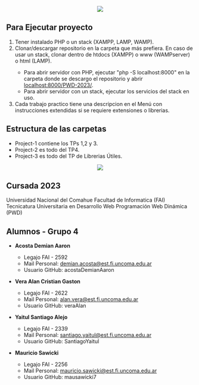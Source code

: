 <p align="center">
  <img src="https://i.postimg.cc/jdMhhYmM/Portada.png" />
</p>

## Para Ejecutar proyecto
<ol>
  <li>Tener instalado PHP o un stack (XAMPP, LAMP, WAMP).</li>
  <li>Clonar/descargar repositorio en la carpeta que más prefiera. En caso de usar un stack, clonar dentro de htdocs (XAMPP) o www (WAMPserver) o html (LAMP).</li>
  <ul>
    <li>Para abrir servidor con PHP, ejecutar "php -S localhost:8000" en la carpeta donde se descargo el repositorio y abrir <a href="http://localhost:8080/PWD-2023/">localhost:8000/PWD-2023/</a>.</li>
    <li>Para abrir servidor con un stack, ejecutar los servicios del stack en uso.</li>
  </ul>
  <li>Cada trabajo practico tiene una descripcion en el Menú con instrucciones extendidas si se requiere extensiones o librerias.</li>
</ol>

## Estructura de las carpetas
- Project-1 contiene los TPs 1,2 y 3.
- Project-2 es todo del TP4.
- Project-3 es todo del TP de Librerias Útiles.

<p align="center">
  <img src="https://i.postimg.cc/MTBdjxWP/PWD-1.png" />
</p>

## Cursada 2023

Universidad Nacional del Comahue
Facultad de Informatica (FAI)
Tecnicatura Universitaria en Desarrollo Web
Programación Web Dinámica (PWD)

## Alumnos - Grupo 4

- **Acosta Demian Aaron**

  - Legajo FAI - 2592
  - Mail Personal: demian.acosta@est.fi.uncoma.edu.ar
  - Usuario GitHub: acostaDemianAaron

- **Vera Alan Cristian Gaston**

  - Legajo FAI - 2622
  - Mail Personal: alan.vera@est.fi.uncoma.edu.ar
  - Usuario GitHub: veraAlan

- **Yaitul Santiago Alejo**

  - Legajo FAI - 2339
  - Mail Personal: santiago.yaitul@est.fi.uncoma.edu.ar
  - Usuario GitHub: SantiagoYaitul

- **Mauricio Sawicki**

  - Legajo FAI - 2256
  - Mail Personal: mauricio.sawicki@est.fi.uncoma.edu.ar
  - Usuario GitHub: mausawicki7
